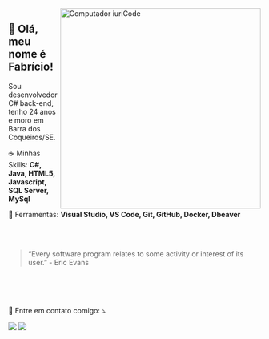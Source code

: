 <img src="https://raw.githubusercontent.com/MicaelliMedeiros/micaellimedeiros/master/image/computer-illustration.png" min-width="400px" max-width="400px" width="400px" align="right" alt="Computador iuriCode">

  ## 💜 Olá, meu nome é <strong>Fabrício!</strong>


<p align="left"> 
    Sou desenvolvedor C# back-end, tenho 24 anos e moro em Barra dos Coqueiros/SE.
</p>

<p align="left">
  ☕ Minhas Skills: <strong>C#, Java, HTML5, Javascript, SQL Server, MySql</strong>
</p>

<p align="left">
  💼 Ferramentas: <strong>Visual Studio, VS Code, Git, GitHub, Docker, Dbeaver</strong>
</p>

<br/>
<br/>

> “Every software program relates to some activity or interest of its user.” - Eric Evans

<br/>
<br/>
<br/>

<p align="left">
  💌 Entre em contato comigo: ⤵️
</p>

<p align="left">
  <a href="https://www.linkedin.com/in/fabriciosiqp" alt="Linkedin">
  <img src="https://img.shields.io/badge/-Linkedin-0e76a8?style=flat-square&logo=Linkedin&logoColor=white&link=" /></a>
    <a href="mailto:fabriciosiqp@gmail.com" alt="Gmail">
  <img src="https://img.shields.io/badge/-Gmail-FF0000?style=flat-square&labelColor=FF0000&logo=gmail&logoColor=white&link=fabriciosiqp@gmail.com" /></a>
</p>  
